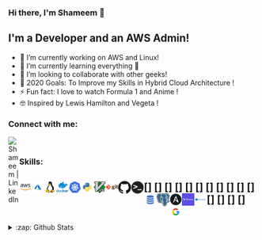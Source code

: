 ### Hi there, I'm Shameem 👋

## I'm a Developer and an AWS Admin!

- 🔭 I’m currently working on AWS and Linux!
- 🌱 I’m currently learning everything 🤣
- 👯 I’m looking to collaborate with other geeks! 
- 🥅 2020 Goals: To Improve my Skills in Hybrid Cloud Architecture !
- ⚡ Fun fact: I love to watch Formula 1 and Anime !
- 🤓 Inspired by Lewis Hamilton and Vegeta !

### Connect with me:

[<img align="left" alt="Shameem | LinkedIn" width="22px" src="https://cdn.jsdelivr.net/npm/simple-icons@v3/icons/linkedin.svg" />][linkedin]

<br />

### Skills:

[<img align="left" alt="AWS" font-size=0px; width="25px" src="https://raw.githubusercontent.com/github/explore/80688e429a7d4ef2fca1e82350fe8e3517d3494d/topics/aws/aws.png" />]
[<img align="left" alt="Azure" width="25px" src="https://raw.githubusercontent.com/github/explore/80688e429a7d4ef2fca1e82350fe8e3517d3494d/topics/azure/azure.png" />]
[<img align="left" alt="Linux" width="25px" src="https://raw.githubusercontent.com/github/explore/80688e429a7d4ef2fca1e82350fe8e3517d3494d/topics/linux/linux.png" />]
[<img align="left" alt="Docker" width="25px" src="https://raw.githubusercontent.com/github/explore/80688e429a7d4ef2fca1e82350fe8e3517d3494d/topics/docker/docker.png" />]
[<img align="left" alt="Kubernetes" width="25px" src="https://raw.githubusercontent.com/github/explore/80688e429a7d4ef2fca1e82350fe8e3517d3494d/topics/kubernetes/kubernetes.png" />]
[<img align="left" alt="Python" width="25px" src="https://raw.githubusercontent.com/github/explore/80688e429a7d4ef2fca1e82350fe8e3517d3494d/topics/python/python.png" />]
[<img align="left" alt="Vim" width="25px" src="https://raw.githubusercontent.com/github/explore/80688e429a7d4ef2fca1e82350fe8e3517d3494d/topics/vim/vim.png" />]
[<img align="left" alt="Git" width="25px" src="https://raw.githubusercontent.com/github/explore/80688e429a7d4ef2fca1e82350fe8e3517d3494d/topics/git/git.png" />]
[<img align="left" alt="GitHub" width="26px" src="https://raw.githubusercontent.com/github/explore/78df643247d429f6cc873026c0622819ad797942/topics/github/github.png" />]
[<img align="left" alt="Terminal" width="26px" src="https://raw.githubusercontent.com/github/explore/80688e429a7d4ef2fca1e82350fe8e3517d3494d/topics/terminal/terminal.png"/>]
[<img align="left" alt="SQL" width="26px" src="https://raw.githubusercontent.com/github/explore/80688e429a7d4ef2fca1e82350fe8e3517d3494d/topics/sql/sql.png"/>]
[<img align="left" alt="PostgreSQL" width="26px" src="https://raw.githubusercontent.com/github/explore/80688e429a7d4ef2fca1e82350fe8e3517d3494d/topics/postgresql/postgresql.png"/>]
[<img align="left" alt="Ansible" width="25px" src="https://raw.githubusercontent.com/github/explore/80688e429a7d4ef2fca1e82350fe8e3517d3494d/topics/ansible/ansible.png" />]
[<img align="left" alt="Terraform" width="25px" src="https://raw.githubusercontent.com/github/explore/80688e429a7d4ef2fca1e82350fe8e3517d3494d/topics/terraform/terraform.png" />]
[<img align="left" alt="Windows" width="25px" src="https://raw.githubusercontent.com/github/explore/80688e429a7d4ef2fca1e82350fe8e3517d3494d/topics/windows/windows.png" />]
<img align="left" alt="Google" width="25px" src="https://raw.githubusercontent.com/github/explore/80688e429a7d4ef2fca1e82350fe8e3517d3494d/topics/google/google.png" />
---
<br />

<details>
  <summary>:zap: Github Stats</summary>
    <img align="left" alt="Shameem's Github Stats" src="https://github-readme-stats.vercel.app/api?username=geekyshameem&show_icons=true&hide_border=true" />
</details>

[linkedin]: https://www.linkedin.com/in/muhammad-shameem-403b5b170
